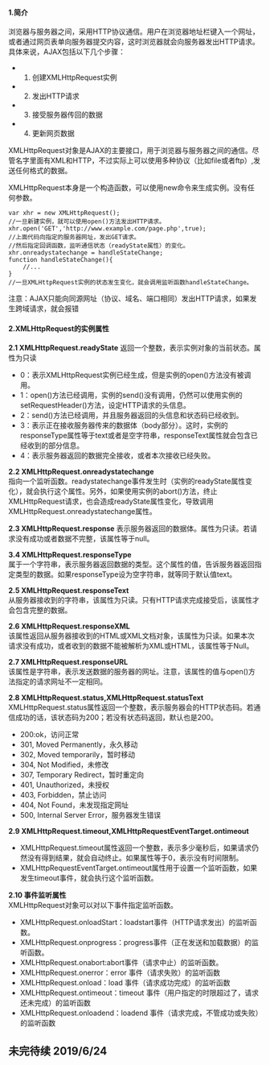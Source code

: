 #### 1.简介     
浏览器与服务器之间，采用HTTP协议通信。用户在浏览器地址栏键入一个网址，或者通过网页表单向服务器提交内容，这时浏览器就会向服务器发出HTTP请求。    
具体来说，AJAX包括以下几个步骤：
+ 1. 创建XMLHttpRequest实例
+ 2. 发出HTTP请求
+ 3. 接受服务器传回的数据
+ 4. 更新网页数据   
  
XMLHttpRequest对象是AJAX的主要接口，用于浏览器与服务器之间的通信。尽管名字里面有XML和HTTP，不过实际上可以使用多种协议（比如file或者ftp）,发送任何格式的数据。
    
XMLHttpRequest本身是一个构造函数，可以使用new命令来生成实例。没有任何参数。
```
var xhr = new XMLHttpRequest();
//一旦新建实例，就可以使用open()方法发出HTTP请求。
xhr.open('GET','http://www.example.com/page.php',true);
//上面代码向指定的服务器网址，发出GET请求。
//然后指定回调函数，监听通信状态（readyState属性）的变化。
xhr.onreadystatechange = handleStateChange;
function handleStateChange(){
    //...
}
//一旦XMLHttpRequest实例的状态发生变化，就会调用监听函数handleStateChange。
```   
注意：AJAX只能向同源网址（协议、域名、端口相同）发出HTTP请求，如果发生跨域请求，就会报错

#### 2.XMLHttpRequest的实例属性
**2.1 XMLHttpRequest.readyState**
返回一个整数，表示实例对象的当前状态。属性为只读
+ 0：表示XMLHttpRequest实例已经生成，但是实例的open()方法没有被调用。
+ 1：open()方法已经调用，实例的send()没有调用，仍然可以使用实例的setRequestHeader()方法，设定HTTP请求的头信息。
+ 2：send()方法已经调用，并且服务器返回的头信息和状态码已经收到。
+ 3：表示正在接收服务器传来的数据体（body部分）。这时，实例的responseType属性等于text或者是空字符串，responseText属性就会包含已经收到的部分信息。
+ 4：表示服务器返回的数据完全接收，或者本次接收已经失败。 

**2.2 XMLHttpRequest.onreadystatechange**   
指向一个监听函数。readystatechange事件发生时（实例的readyState属性变化），就会执行这个属性。另外，如果使用实例的abort()方法，终止XMLHttpRequest请求，也会造成readyState属性变化，导致调用XMLHttpRequest.onreadystatechange属性。

**2.3 XMLHttpRequest.response** 表示服务器返回的数据体。属性为只读。若请求没有成功或者数据不完整，该属性等于null。

**3.4 XMLHttpRequest.responseType**   
属于一个字符串，表示服务器返回数据的类型。这个属性的值，告诉服务器返回指定类型的数据。如果responseType设为空字符串，就等同于默认值text。 

**2.5 XMLHttpRequest.responseText**    
从服务器接收到的字符串，该属性为只读。只有HTTP请求完成接受后，该属性才会包含完整的数据。

**2.6 XMLHttpRequest.responseXML**  
该属性返回从服务器接收到的HTML或XML文档对象，该属性为只读。如果本次请求没有成功，或者收到的数据不能被解析为XML或HTML，该属性等于Null。

**2.7 XMLHttpRequest.responseURL**   
该属性是字符串，表示发送数据的服务器的网址。注意，该属性的值与open()方法指定的请求网址不一定相同。

**2.8 XMLHttpRequest.status,XMLHttpRequest.statusText**  
XMLHttpRequest.status属性返回一个整数，表示服务器会的HTTP状态码。若通信成功的话，该状态码为200；若没有状态码返回，默认也是200。
+ 200:ok，访问正常
+ 301, Moved Permanently，永久移动
+ 302, Moved temporarily，暂时移动
+ 304, Not Modified，未修改
+ 307, Temporary Redirect，暂时重定向
+ 401, Unauthorized，未授权
+ 403, Forbidden，禁止访问
+ 404, Not Found，未发现指定网址
+ 500, Internal Server Error，服务器发生错误   


**2.9 XMLHttpRequest.timeout,XMLHttpRequestEventTarget.ontimeout**    
+ XMLHttpRequest.timeout属性返回一个整数，表示多少毫秒后，如果请求仍然没有得到结果，就会自动终止。如果属性等于0，表示没有时间限制。    
+ XMLHttpRequestEventTarget.ontimeout属性用于设置一个监听函数，如果发生timeout事件，就会执行这个监听函数。

**2.10 事件监听属性**    
XMLHttpRequest对象可以对以下事件指定监听函数。   
+ XMLHttpRequest.onloadStart：loadstart事件（HTTP请求发出）的监听函数。
+ XMLHttpRequest.onprogress：progress事件（正在发送和加载数据）的监听函数。
+ XMLHttpRequest.onabort:abort事件（请求中止）的监听函数。
+ XMLHttpRequest.onerror：error 事件（请求失败）的监听函数
+ XMLHttpRequest.onload：load 事件（请求成功完成）的监听函数
+ XMLHttpRequest.ontimeout：timeout 事件（用户指定的时限超过了，请求还未完成）的监听函数
+ XMLHttpRequest.onloadend：loadend 事件（请求完成，不管成功或失败）的监听函数  
## 未完待续 2019/6/24
